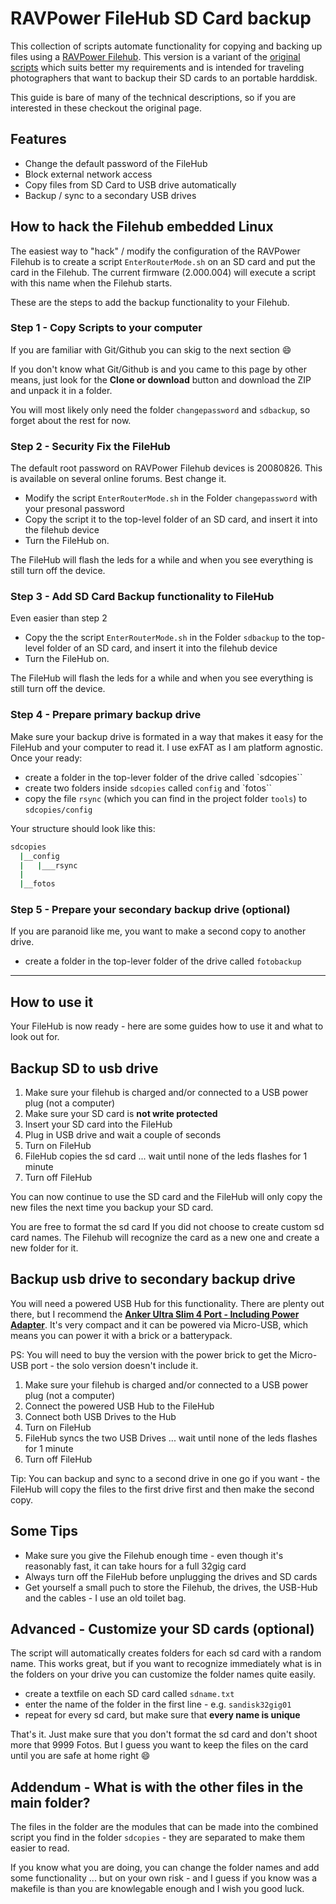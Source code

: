 RAVPower FileHub SD Card backup 
===============================

This collection of scripts automate functionality for copying and backing up files using a [RAVPower Filehub](http://www.ravpower.com/ravpower-rp-wd01-filehub-3000mah-power-bank.html).
This version is a variant of the [original scripts](https://github.com/digidem/filehub-config) which suits better my requirements and is intended for traveling photographers that want to backup their SD cards to an portable harddisk.

This guide is bare of many of the technical descriptions, so if you are interested in these checkout the original page.

## Features

- Change the default password of the FileHub
- Block external network access
- Copy files from SD Card to USB drive automatically
- Backup / sync to a secondary USB drives

## How to hack the Filehub embedded Linux

The easiest way to "hack" / modify the configuration of the RAVPower Filehub is to create a script `EnterRouterMode.sh` on an SD card and put the card in the Filehub. The current firmware (2.000.004) will execute a script with this name when the Filehub starts.

These are the steps to add the backup functionality to your Filehub.


### Step 1 - Copy Scripts to your computer

If you are familiar with Git/Github you can skig to the next section 😄 

If you don't know what Git/Github is and you came to this page by other means, just look for the **Clone or download** button and download the ZIP and unpack it in a folder.

You will most likely only need the folder `changepassword` and `sdbackup`, so forget about the rest for now.

### Step 2 - Security Fix the FileHub 

The default root password on RAVPower Filehub devices is 20080826. This is available on several online forums. Best change it.

* Modify the script `EnterRouterMode.sh` in the Folder `changepassword` with your presonal password
* Copy the script it to the top-level folder of an SD card, and insert it into the filehub device
* Turn the FileHub on.

The FileHub will flash the leds for a while and when you see everything is still turn off the device.

### Step 3 - Add SD Card Backup functionality to FileHub

Even easier than step 2

* Copy the the script `EnterRouterMode.sh` in the Folder `sdbackup` to the top-level folder of an SD card, and insert it into the filehub device
* Turn the FileHub on.

The FileHub will flash the leds for a while and when you see everything is still turn off the device.


### Step 4 - Prepare primary backup drive

Make sure your backup drive is formated in a way that makes it easy for the FileHub and your computer to read it. I use exFAT as I am platform agnostic. Once your ready:

* create a folder in the top-lever folder of the drive called `sdcopies``
* create two folders inside `sdcopies` called `config` and `fotos``
* copy the file `rsync` (which you can find in the project folder `tools`) to `sdcopies/config`

Your structure should look like this:

```sh
sdcopies
  |__config
  |   |___rsync
  |
  |__fotos

```

### Step 5 - Prepare your secondary backup drive (optional)

If you are paranoid like me, you want to make a second copy to another drive.

* create a folder in the top-lever folder of the drive called `fotobackup`


---

## How to use it

Your FileHub is now ready - here are some guides how to use it and what to look out for.

## Backup SD to usb drive

1. Make sure your filehub is charged and/or connected to a USB power plug (not a computer)
2. Make sure your SD card is **not write protected**
3. Insert your SD card into the FileHub
4. Plug in USB drive and wait a couple of seconds
5. Turn on FileHub
6. FileHub copies the sd card ... wait until none of the leds flashes for 1 minute
7. Turn off FileHub

You can now continue to use the SD card and the FileHub will only copy the new files the next time you backup your SD card.

You are free to format the sd card If you did not choose to create custom sd card names. The Filehub will recognize the card as a new one and create a new folder for it.

## Backup usb drive to secondary backup drive

You will need a powered USB Hub for this functionality. There are plenty out there, but I recommend the **[Anker Ultra Slim 4 Port - Including Power Adapter](http://amzn.to/2kttmG8)**. It's very compact and it can be powered via Micro-USB, which means you can power it with a brick or a batterypack.

PS: You will need to buy the version with the power brick to get the Micro-USB port - the solo version doesn't include it.

1. Make sure your filehub is charged and/or connected to a USB power plug (not a computer)
2. Connect the powered USB Hub to the FileHub
3. Connect both USB Drives to the Hub
5. Turn on FileHub
6. FileHub syncs the two USB Drives ... wait until none of the leds flashes for 1 minute
7. Turn off FileHub

Tip: You can backup and sync to a second drive in one go if you want - the FileHub will copy the files to the first drive first and then make the second copy.

## Some Tips

* Make sure you give the Filehub enough time - even though it's reasonably fast, it can take hours for a full 32gig card
* Always turn off the FileHub before unplugging the drives and SD cards
* Get yourself a small puch to store the Filehub, the drives, the USB-Hub and the cables - I use an old toilet bag.

## Advanced - Customize your SD cards (optional)

The script will automatically creates folders for each sd card with a random name. This works great, but if you want to recognize immediately what is in the folders on your drive you can customize the folder names quite easily.

* create a textfile on each SD card called `sdname.txt`
* enter the name of the folder in the first line - e.g. `sandisk32gig01`
* repeat for every sd card, but make sure that **every name is unique**

That's it. Just make sure that you don't format the sd card and don't shoot more that 9999 Fotos. But I guess you want to keep the files on the card until you are safe at home right 😄 

## Addendum - What is with the other files in the main folder?

The files in the folder are the modules that can be made into the combined script you find in the folder `sdcopies` - they are separated to make them easier to read.

If you know what you are doing, you can change the folder names and add some functionality ... but on your own risk - and I guess if you know was a makefile is than you are knowlegable enough and I wish you good luck.
